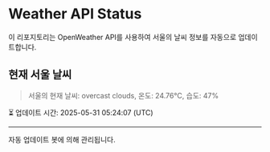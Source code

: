 
# Weather API Status

이 리포지토리는 OpenWeather API를 사용하여 서울의 날씨 정보를 자동으로 업데이트합니다.

## 현재 서울 날씨
> 서울의 현재 날씨: overcast clouds, 온도: 24.76°C, 습도: 47%

⏳ 업데이트 시간: 2025-05-31 05:24:07 (UTC)

---
자동 업데이트 봇에 의해 관리됩니다.
